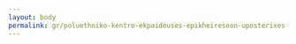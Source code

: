 ```yaml
---
layout: body
permalink: gr/poluethniko-kentro-ekpaideuses-epikheireseon-uposterixes-tes-eirenes-ekpaideutikos-organismos-diethnous-kharaktera/
---
```


